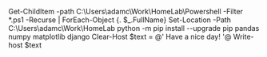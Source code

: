 Get-ChildItem -path C:\Users\adamc\Work\HomeLab\Powershell -Filter *.ps1 -Recurse | ForEach-Object {. $_.FullName}
Set-Location -Path C:\Users\adamc\Work\HomeLab
python -m pip install --upgrade pip pandas numpy matplotlib django
Clear-Host
$text = @' 
Have a nice day! 
'@
Write-host $text
